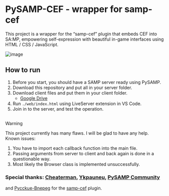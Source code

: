 # PySAMP-CEF - wrapper for samp-cef
This project is a wrapper for the “samp-cef” plugin that embeds CEF into SA:MP, empowering self-expression with beautiful in-game interfaces using HTML / CSS / JavaScript.

![image](https://github.com/user-attachments/assets/032096f8-b4c1-4420-8092-9ba9f080ff8c)

## How to run
1. Before you start, you should have a SAMP server ready using PySAMP.
2. Download this repository and put all in your server folder.
3. Download client files and put them in your client folder.
    * [Google Drive](https://drive.google.com/file/d/1w2e2M6f9fC8AQ7jgyUeGmZeZTpt6Zkvk/view?usp=sharing)
4. Run `./web/index.html` using LiveServer extension in VS Code.
5. Join in to the server, and test the operation.
##
> [!WARNING]
> This project currently has many flaws. I will be glad to have any help.
> Known issues:
> 1. You have to import each callback function into the main file.
> 2. Passing arguments from server to client and back again is done in a questionable way.
> 3. Most likely the Browser class is implemented unsuccessfully.

### Special thanks: [Cheaterman](https://github.com/Cheaterman), [Ykpauneu](https://github.com/Ykpauneu), [PySAMP Community](https://discord.gg/RmMwgGpGUb)
and [Pycckue-Bnepeg](https://github.com/Pycckue-Bnepeg) for the [samp-cef](https://github.com/Pycckue-Bnepeg/samp-cef) plugin.
